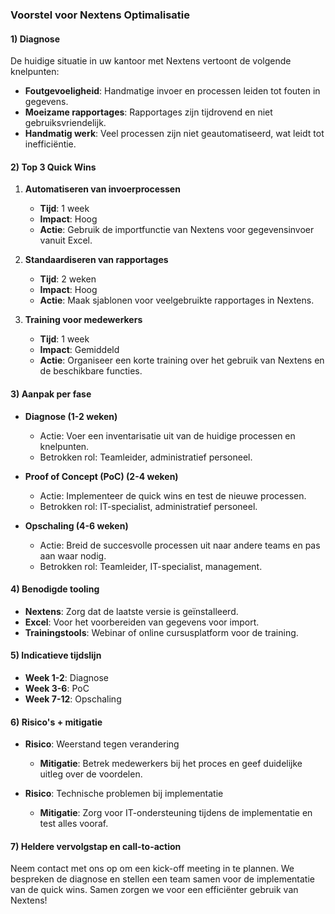 ### Voorstel voor Nextens Optimalisatie

#### 1) Diagnose
De huidige situatie in uw kantoor met Nextens vertoont de volgende knelpunten:
- **Foutgevoeligheid**: Handmatige invoer en processen leiden tot fouten in gegevens.
- **Moeizame rapportages**: Rapportages zijn tijdrovend en niet gebruiksvriendelijk.
- **Handmatig werk**: Veel processen zijn niet geautomatiseerd, wat leidt tot inefficiëntie.

#### 2) Top 3 Quick Wins
1. **Automatiseren van invoerprocessen**  
   - **Tijd**: 1 week  
   - **Impact**: Hoog  
   - **Actie**: Gebruik de importfunctie van Nextens voor gegevensinvoer vanuit Excel.

2. **Standaardiseren van rapportages**  
   - **Tijd**: 2 weken  
   - **Impact**: Hoog  
   - **Actie**: Maak sjablonen voor veelgebruikte rapportages in Nextens.

3. **Training voor medewerkers**  
   - **Tijd**: 1 week  
   - **Impact**: Gemiddeld  
   - **Actie**: Organiseer een korte training over het gebruik van Nextens en de beschikbare functies.

#### 3) Aanpak per fase
- **Diagnose (1-2 weken)**  
  - Actie: Voer een inventarisatie uit van de huidige processen en knelpunten.  
  - Betrokken rol: Teamleider, administratief personeel.

- **Proof of Concept (PoC) (2-4 weken)**  
  - Actie: Implementeer de quick wins en test de nieuwe processen.  
  - Betrokken rol: IT-specialist, administratief personeel.

- **Opschaling (4-6 weken)**  
  - Actie: Breid de succesvolle processen uit naar andere teams en pas aan waar nodig.  
  - Betrokken rol: Teamleider, IT-specialist, management.

#### 4) Benodigde tooling
- **Nextens**: Zorg dat de laatste versie is geïnstalleerd.
- **Excel**: Voor het voorbereiden van gegevens voor import.
- **Trainingstools**: Webinar of online cursusplatform voor de training.

#### 5) Indicatieve tijdslijn
- **Week 1-2**: Diagnose
- **Week 3-6**: PoC
- **Week 7-12**: Opschaling

#### 6) Risico's + mitigatie
- **Risico**: Weerstand tegen verandering  
  - **Mitigatie**: Betrek medewerkers bij het proces en geef duidelijke uitleg over de voordelen.

- **Risico**: Technische problemen bij implementatie  
  - **Mitigatie**: Zorg voor IT-ondersteuning tijdens de implementatie en test alles vooraf.

#### 7) Heldere vervolgstap en call-to-action
Neem contact met ons op om een kick-off meeting in te plannen. We bespreken de diagnose en stellen een team samen voor de implementatie van de quick wins. Samen zorgen we voor een efficiënter gebruik van Nextens!